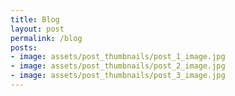 ```yaml
---
title: Blog
layout: post
permalink: /blog
posts:
- image: assets/post_thumbnails/post_1_image.jpg
- image: assets/post_thumbnails/post_2_image.jpg
- image: assets/post_thumbnails/post_3_image.jpg
---
```

